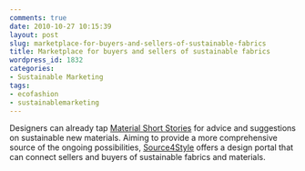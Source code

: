 ```yaml
---
comments: true
date: 2010-10-27 10:15:39
layout: post
slug: marketplace-for-buyers-and-sellers-of-sustainable-fabrics
title: Marketplace for buyers and sellers of sustainable fabrics
wordpress_id: 1832
categories:
- Sustainable Marketing
tags:
- ecofashion
- sustainablemarketing
---
```


Designers can already tap [Material Short Stories](http://springwise.com/eco_sustainability/material/) for advice and suggestions on sustainable new materials. Aiming to provide a more comprehensive source of the ongoing possibilities, [Source4Style](http://source4style.com/) offers a design portal that can connect sellers and buyers of sustainable fabrics and materials.
